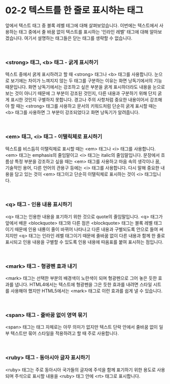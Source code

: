 <h1>02-2 텍스트를 한 줄로 표시하는 태그</h1>

  <p>
    앞에서 텍스트 태그 중 블록 레벨 테그에 대해 살펴보았습니다. 이번에는 텍스트에서 사용하는 태그 중에서 줄 바꿈 없이 텍스트를 표시하는 '인라인 레벨' 태그에 대해 알아보겠습니다. 여기서 설명하는 태그들은 닫는 태그를 생략할 수 없습니다.
  </p><br>

<h3>&lt;strong&gt; 태그, &lt;b&gt; 태그 - 굵게 표시하기</h3>
  <p>
  텍스트 중에서 굵게 표시하려고 할 때 &lt;strong&gt; 태그나 &lt;b&gt; 태그를 사용합니다. 눈으로 보기에는 차이가 느껴지지 않는 두 태그를 구분하는 이유는 화면 낭독기에서의 기능 때문입니다. 화면 낭독기에서는 강조하고 싶은 부분을 굵게 표시하더라도 내용을 눈으로 보는 것이 아니기 때문에 그 부분이 강조된 것인지, 다른 내용과 구분하기 위해 단지 굵게 표시한 것인지 구별하지 못합니다. 경고나 주의 사항처럼 중요한 내용이어서 강조해야 할 때는 &lt;strong&gt; 태그를 사용하고 문서의 키워드처럼 단순히 굵게 표시할 때는 &lt;b&gt; 태그를 사용하면 그 부분이 강조되었다고 화면 낭독기가 알려줍니다.
</p><br>

<h3>&lt;em&gt; 태그, &lt;i&gt; 태그 - 이탤릭체로 표시하기</h3>
  <p>
  텍스트를 비스듬히 이탤릭체로 표시할 때는 &lt;em&gt; 태그나 &lt;i&gt; 태그를 사용합니다. &lt;em&gt; 태그는 emphasis의 줄임말이고 &lt;i&gt; 태그는 italic의 줄임말입니다. 문장에서 흐름상 특정 부분을 강조하고 싶을 때는 &lt;em&gt; 태그를 사용하고 마음 속의 생각이나 꿈, 기술적인 용어, 다른 언어의 관용구 등에는 &lt;i&gt; 태그를 사용합니다. 다시 말해 중요한 내용을 담고 있는 것이 &lt;em&gt; 태그이고 단순히 이탤릭체로 표시하는 것이 &lt;i&gt; 태그입니다.
</p><br>

<h3>&lt;q&gt; 태그 - 인용 내용 표시하기</h3>
  <p>
  &lt;q&gt; 태그는 인용한 내용을 표기하기 위한 것으로 quote의 줄임말입니다. &lt;q&gt; 태그가 앞에서 배운 &lt;blockquote&gt; 태그와 다른 점은 &lt;blockquote&gt; 태그는 블록 레벨 태그이기 때문에 인용 내룡이 줄이 바뀌어 나타나고 다른 내용과 구별되도록 안으로 들여 써지지만 &lt;q&gt; 태그는 인라인 레벨 태그이기 때문에 줄바꿈 없이 다른 내용과 함께 한 줄로 표시되고 인용 내용을 구별할 수 있도록 인용 내용에 따옴표를 붙여 표시하는 점입니다.
</p><br>

<h3>&lt;mark&gt; 태그 - 형광펜 효과 내기</h3>
  <p>
  &lt;mark&gt; 태그는 선택한 부분의 배경색이 노란색이 되며 형광펜으로 그어 놓은 듯한 효과를 냅니다. HTML4에서는 텍스트에 형광펜을 그은 듯한 효과를 내려면 스타일 시트를 사용해야 했지만 HTML5에서는 &lt;mark&gt; 태그로 이런 효과를 쉽게 낼 수 있습니다.
</p><br>

<h3>&lt;span&gt; 태그 - 줄바꿈 없이 영역 묶기</h3>
  <p>
  &lt;span&gt; 태그는 태그 자체로는 아무 의미가 없지만 텍스트 단락 안에서 줄바꿈 없이 일부 텍스트만 묶어 스타일을 적용하려고 할 때 주로 사용합니다.
</p><br>

<h3>&lt;ruby&gt; 태그 - 동아시아 글자 표시하기</h3>
  <p>
  &lt;ruby&gt; 태그는 주로 동아시아 국가들의 글자에 주석을 함께 표기하기 위한 용도로 사용되며 주석으로 표시할 내용을 &lt;ruby&gt; 태그 안에 &lt;rt&gt; 태그로 표시합니다.
</p><br>
